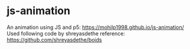# js-animation
An animation using JS and p5: https://mohilp1998.github.io/js-animation/
Used following code by shreyasdethe reference: https://github.com/shreyasdethe/boids
